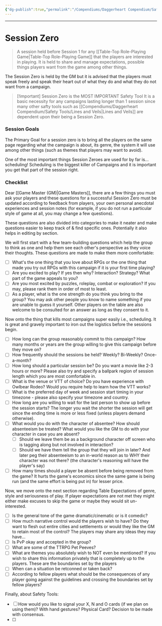 ```yaml
---
{"dg-publish":true,"permalink":"/Compendiums/Daggerheart Compendium/Safety Tools/Session Zero/"}
---
```



---
# Session Zero
> A session held before Session 1 for any [[Table-Top Role-Playing Game\|Table-Top Role-Playing Game]] that the players are interested in playing. It is held to share and manage expectations, possible things players want from the game among other things.

The Session Zero is held by the GM but it is advised that the players must speak freely and speak their heart out of what they do and what they do not want from a campaign.

> [!important] Session Zero is the MOST IMPORTANT Safety Tool
> It is a basic necessity for any campaigns lasting longer than 1 session since many other safty tools such as [[Compendiums/Daggerheart Compendium/Safety Tools/Lines and Veils\|Lines and Veils]] are dependent upon their being a Session Zero.

### Session Goals
The Primary Goal for a session zero is to bring all the players on the same page regarding what the campaign is about, its genre, the system it will use among other things (such as themes that players may want to avoid).

One of the most important things Session Zeroes are used for by far is... scheduling!
Scheduling is the biggest killer of Campaigns and it is important you get that part of the session right.

### Checklist
Dear [[Game Master (GM)\|Game Masters]], there are a few things you must ask your players and these questions for a successful Session Zero must be updated according to feedback from players, your own personal anecdotal experiences and session notes (for example, if you do not run a particular style of game at all, you may change a few questions).

These questions are also divided into categories to make it neater and make questions easier to keep track of & find specific ones. Potentially it also helps in editing by section.

We will first start with a few team-building questions which help the group to think as one and help them see each other's perspective as they voice their thoughts. These questions are made to make them more comfortable:

- [ ] What's the one thing that you love about RPGs or the one thing that made you try out RPGs with this campaign if it is your first time playing?
- [ ] Are you excited to play? If yes then why? Interaction? Strategy? What part of the game appeals to you?
- [ ] Are you most excited by puzzles, roleplay, combat or exploration? If you may, please rank them in order of most to least.
- [ ] As a player, what is the one strength do you think you bring to the group? You may ask other people you know to name something if you are unable to guess it yourself. Other players on the table are also welcome to be consulted for an answer as long as they consent to it.

Now onto the thing that kills most campaigns super easily i.e., scheduling.
It is great and gravely important to iron out the logistics before the sessions begin. 

- [ ] How long can the group reasonably commit to this campaign? How many months or years are the group willing to give this campaign before they move on?
- [ ] How frequently should the sessions be held? Weekly? Bi-Weekly? Once-a-month?
- [ ] How long should a particular session be? Do you want a movie like 2-3 hours or more? Please also try and specify a ballpark region of session length which you are most comfortable in.
- [ ] What is the venue or VTT of choice? Do you have experience with Owlbear Rodeo? Would you require help to learn how the VTT works?
- [ ] What is the preferred day of week and session start timing in your timezone - please also specify your timezone and country.
- [ ] How long are you willing to wait for the last person to show up before the session starts? The longer you wait the shorter the session will get since the ending time is more or less fixed (unless players demand otherwise).
- [ ] What would you do with the character of absentee? How should absenteeism be treated? What would you like the GM to do with your character in case you are absent? 
	- [ ] Should we leave them be as a background character off screen who is tagging along but not involved in interaction?
	- [ ] Should we have them tell the group that they will join in later? And later peg their absenteeism to an in-world reason as to WHY their character was not there? (the character's reasoning will have the player's say)
- [ ] How many times should a player be absent before being removed from the game? It hurts the game's economics since the same game is being run (and the same effort is being put in) for lesser price.

Now, we move onto the next section regarding Table Expectations of genre, style and seriousness of play. If player expectations are not met they might either make excuses to skip the game or maybe they would sit un-interested.

- [ ] Is the general tone of the game dramatic/cinematic or is it comedic?
- [ ] How much narrative control would the players wish to have? Do they want to flesh out entire cities and settlements or would they like the GM to retain most of the control? The players may share any ideas they may have...
- [ ] Is PvP okay and accepted in the group?
- [ ] What are some of the TTRPG Pet Peeves?
- [ ] What are themes you absolutely wish to NOT even be mentioned? If you wish to share this information privately that is completely up to the players. These are the boundaries set by the players 
- [ ] When can a situation be retconned or taken back?
- [ ] According to fellow players what should be the consequences of any player going against the guidelines and crossing the boundaries set by fellow players?

Finally, about Safety Tools:
- [ ] How would you like to signal your X, N and O cards (if we plan on using them)? With hand gestures? Physical Card? Decision to be made with consensus.
- [ ] 